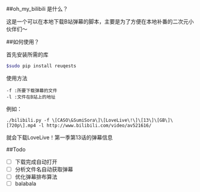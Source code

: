 ##oh_my_bilibili 是什么？

这是一个可以在本地下载B站弹幕的脚本，主要是为了方便在本地补番的二次元小伙伴们～

##如何使用？

首先安装所需的库
``` bash
$sudo pip install reuqests
```
使用方法
```
-f :所要下载弹幕的文件
-l :文件在B站上的地址
```
例如：
```
./bilibili.py -f \[CASO\&SumiSora\]\[LoveLive\!\]\[13\]\[GB\]\[720p\].mp4 -l http://www.bilibili.com/video/av521616/
```
就会下载LoveLive！第一季第13话的弹幕信息

##Todo
- [ ] 下载完成自动打开 
- [ ] 分析文件名自动获取弹幕
- [ ] 优化弹幕排布算法
- [ ] balabala 
